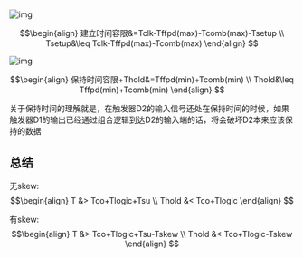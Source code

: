 #

![img](../pics/setup_time.png)

$$\begin{align}
    建立时间容限&=Tclk-Tffpd(max)-Tcomb(max)-Tsetup \\
    Tsetup&\leq Tclk-Tffpd(max)-Tcomb(max)
\end{align}
$$

![img](../pics/hold_time.png)

$$\begin{align}
    保持时间容限+Thold&=Tffpd(min)+Tcomb(min) \\
    Thold&\leq Tffpd(min)+Tcomb(min)
\end{align}
$$

关于保持时间的理解就是，在触发器D2的输入信号还处在保持时间的时候，如果触发器D1的输出已经通过组合逻辑到达D2的输入端的话，将会破坏D2本来应该保持的数据

## 总结

无skew:
$$\begin{align}
    T &> Tco+Tlogic+Tsu \\
    Thold &< Tco+Tlogic
\end{align}
$$

有skew:
$$\begin{align}
    T &> Tco+Tlogic+Tsu-Tskew \\
    Thold &< Tco+Tlogic-Tskew
\end{align}
$$
